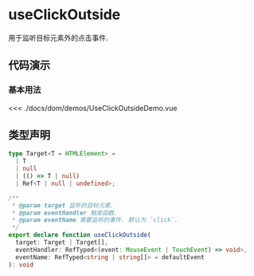 # useClickOutside

用于监听目标元素外的点击事件.

## 代码演示

### 基本用法
<script setup>
import UseClickOutsideDemo from './demos/UseClickOutsideDemo.vue'
</script>
<UseClickOutsideDemo />

<<< ./docs/dom/demos/UseClickOutsideDemo.vue

## 类型声明

```ts
type Target<T = HTMLElement> =
  | T
  | null
  | (() => T | null)
  | Ref<T | null | undefined>;

/**
 * @param target 监听的目标元素.
 * @param eventHandler 触发函数.
 * @param eventName 需要监听的事件. 默认为 `click`.
 */
export declare function useClickOutside(
  target: Target | Target[],
  eventHandler: RefTyped<(event: MouseEvent | TouchEvent) => void>,
  eventName: RefTyped<string | string[]> = defaultEvent
): void
```
